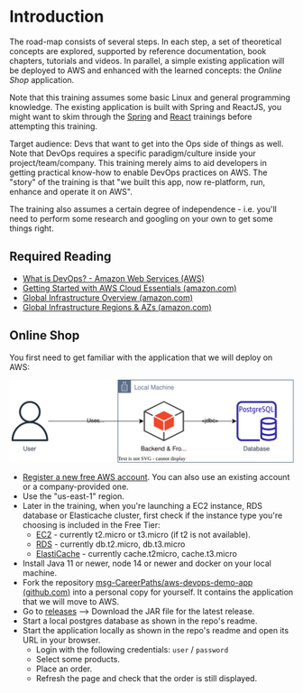 # Introduction

The road-map consists of several steps. In each step, a set of theoretical concepts are explored, supported by reference documentation, book chapters, tutorials and videos. In parallel, a simple existing application will be deployed to AWS and enhanced with the learned concepts: the *Online Shop* application.

Note that this training assumes some basic Linux and general programming knowledge. The existing application is built with Spring and ReactJS, you might want to skim through the [Spring](https://github.com/msg-CareerPaths/spring-training) and [React](https://github.com/msg-CareerPaths/react-training) trainings before attempting this training.

Target audience: Devs that want to get into the Ops side of things as well. Note that DevOps requires a specific paradigm/culture inside your project/team/company. This training merely aims to aid developers in getting practical know-how to enable DevOps practices on AWS. The "story" of the training is that "we built this app, now re-platform, run, enhance and operate it on AWS". 

The training also assumes a certain degree of independence - i.e. you'll need to perform some research and googling on your own to get some things right. 

## Required Reading
 - [What is DevOps? - Amazon Web Services (AWS)](https://aws.amazon.com/devops/what-is-devops/)
 - [Getting Started with AWS Cloud Essentials (amazon.com)](https://aws.amazon.com/getting-started/cloud-essentials/)
 - [Global Infrastructure Overview (amazon.com)](https://aws.amazon.com/about-aws/global-infrastructure/)
 - [Global Infrastructure Regions & AZs (amazon.com)](https://aws.amazon.com/about-aws/global-infrastructure/regions_az/)

## Online Shop

You first need to get familiar with the application that we will deploy on AWS:

![Application Diagram](https://raw.githubusercontent.com/msg-CareerPaths/aws-devops-training/master/chapters/diagrams/000.drawio.svg)

- [Register a new free AWS account](https://docs.aws.amazon.com/AWSEC2/latest/UserGuide/get-set-up-for-amazon-ec2.html#sign-up-for-aws). You can also use an existing account or a company-provided one.
- Use the "us-east-1" region.
- Later in the training, when you're launching a EC2 instance, RDS database or Elasticache cluster, first check if the instance type you're choosing is included in the Free Tier:
  - [EC2](https://aws.amazon.com/free/?all-free-tier.sort-by=item.additionalFields.SortRank&all-free-tier.sort-order=asc&awsf.Free%20Tier%20Types=*all&awsf.Free%20Tier%20Categories=*all&all-free-tier.q=ec2&all-free-tier.q_operator=AND) - currently t2.micro or t3.micro (if t2 is not available).
  - [RDS](https://aws.amazon.com/free/?all-free-tier.sort-by=item.additionalFields.SortRank&all-free-tier.sort-order=asc&awsf.Free%20Tier%20Types=*all&awsf.Free%20Tier%20Categories=*all&all-free-tier.q=rds&all-free-tier.q_operator=AND) - currently db.t2.micro, db.t3.micro
  - [ElastiCache](https://aws.amazon.com/free/?all-free-tier.sort-by=item.additionalFields.SortRank&all-free-tier.sort-order=asc&awsf.Free%20Tier%20Types=*all&awsf.Free%20Tier%20Categories=*all&all-free-tier.q=elasticache&all-free-tier.q_operator=AND) - currently cache.t2micro, cache.t3.micro
- Install Java 11 or newer, node 14 or newer and docker on your local machine.
- Fork the repository [msg-CareerPaths/aws-devops-demo-app (github.com)](https://github.com/msg-CareerPaths/aws-devops-demo-app) into a personal copy for yourself. It contains the application that we will move to AWS.
- Go to [releases](https://github.com/msg-CareerPaths/aws-devops-demo-app/releases) --> Download the JAR file for the latest release.
- Start a local postgres database as shown in the repo's readme.
- Start the application locally as shown in the repo's readme and open its URL in your browser.
  - Login with the following credentials: `user` / `password`
  - Select some products.
  - Place an order.
  - Refresh the page and check that the order is still displayed.